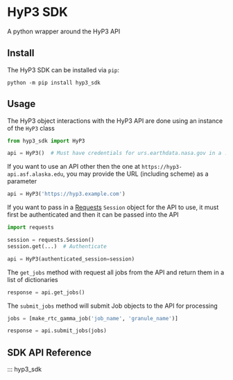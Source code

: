 # HyP3 SDK

A python wrapper around the HyP3 API

## Install

The HyP3 SDK can be installed via `pip`:

```
python -m pip install hyp3_sdk
```

## Usage

The HyP3 object interactions with the HyP3 API are done using an instance of the `HyP3` class
```python
from hyp3_sdk import HyP3

api = HyP3()  # Must have credentials for urs.earthdata.nasa.gov in a .netrc file for this to work
```
If you want to use an API other then the one at `https://hyp3-api.asf.alaska.edu`, you may provide 
the URL (including scheme) as a parameter
```python
api = HyP3('https://hyp3.example.com')
```
If you want to pass in a [Requests](https://requests.readthedocs.io/en/latest/user/advanced/) `Session`
object for the API to use, it must first be authenticated and then it can be passed into the API
```python
import requests

session = requests.Session()
session.get(...)  # Authenticate

api = HyP3(authenticated_session=session)
```

The `get_jobs` method with request all jobs from the API and return them in a list of dictionaries
```python
response = api.get_jobs()
```

The `submit_jobs` method will submit Job objects to the API for processing
```python
jobs = [make_rtc_gamma_job('job_name', 'granule_name')]

response = api.submit_jobs(jobs)
```

## SDK API Reference

::: hyp3_sdk
